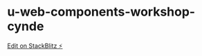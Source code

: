 # u-web-components-workshop-cynde

[Edit on StackBlitz ⚡️](https://stackblitz.com/edit/u-web-components-workshop-template-zmbo1u)